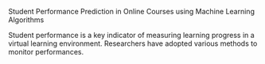 Student Performance Prediction in Online Courses using Machine Learning Algorithms

Student performance is a key indicator of measuring learning progress in a virtual learning environment. Researchers have adopted various methods to monitor performances.
